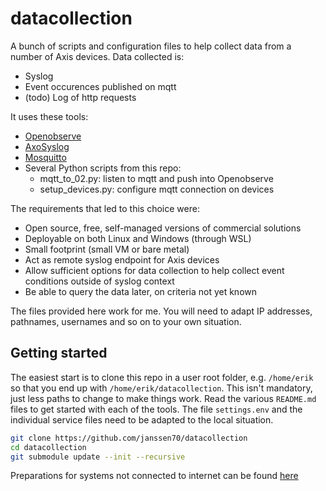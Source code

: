 # datacollection

A bunch of scripts and configuration files to help collect data from a number of Axis devices. Data collected is:

- Syslog
- Event occurences published on mqtt
- (todo) Log of http requests

It uses these tools:

  - [Openobserve](https://openobserve.ai/)
  - [AxoSyslog](https://axoflow.com/docs/axosyslog-core/intro/)
  - [Mosquitto](https://mosquitto.org/)
  - Several Python scripts from this repo:
    - mqtt_to_02.py: listen to mqtt and push into Openobserve
    - setup_devices.py: configure mqtt connection on devices

The requirements that led to this choice were:

- Open source, free, self-managed versions of commercial solutions
- Deployable on both Linux and Windows (through WSL)
- Small footprint (small VM or bare metal)
- Act as remote syslog endpoint for Axis devices
- Allow sufficient options for data collection to help collect event conditions outside of syslog context
- Be able to query the data later, on criteria not yet known

The files provided here work for me. You will need to adapt IP addresses, pathnames, usernames and so on to your own situation.

<!-- # mqtt_to_02

Quick & dirty, ChatGPT assisted, script to subscribe to "axis/+/event/tns:onvif/#" and push into Openobserve metrics endpoint -->

## Getting started
The easiest start is to clone this repo in a user root folder, e.g. `/home/erik` so that you end up with `/home/erik/datacollection`. 
This isn't mandatory, just less paths to change to make things work. Read the various `README.md` files to get started with each of the tools. 
The file `settings.env` and the individual service files need to be adapted to the local situation. 

```sh
git clone https://github.com/janssen70/datacollection
cd datacollection
git submodule update --init --recursive
```

Preparations for systems not connected to internet can be found [here](./offline_install_guide.md)
